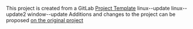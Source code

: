This project is created from a GitLab [Project Template](https://docs.gitlab.com/ce/gitlab-basics/create-project.html)
linux--update
linux--update2
window--update
Additions and changes to the project can be proposed [on the original project](https://gitlab.com/gitlab-org/project-templates/spring)
